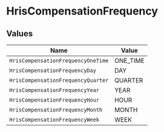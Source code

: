 # HrisCompensationFrequency


## Values

| Name                               | Value                              |
| ---------------------------------- | ---------------------------------- |
| `HrisCompensationFrequencyOneTime` | ONE_TIME                           |
| `HrisCompensationFrequencyDay`     | DAY                                |
| `HrisCompensationFrequencyQuarter` | QUARTER                            |
| `HrisCompensationFrequencyYear`    | YEAR                               |
| `HrisCompensationFrequencyHour`    | HOUR                               |
| `HrisCompensationFrequencyMonth`   | MONTH                              |
| `HrisCompensationFrequencyWeek`    | WEEK                               |